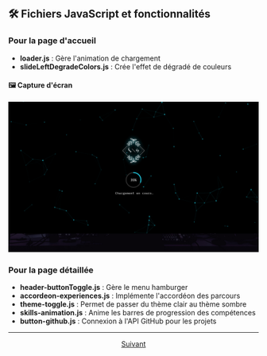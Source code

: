 ## 🛠️ Fichiers JavaScript et fonctionnalités

### Pour la page d'accueil
- **loader.js** : Gère l'animation de chargement
- **slideLeftDegradeColors.js** : Crée l'effet de dégradé de couleurs

#### 🖼️ Capture d'écran
![Page détaillée](../assets/Accueil/Page%20accueil.png)


### Pour la page détaillée
- **header-buttonToggle.js** : Gère le menu hamburger
- **accordeon-experiences.js** : Implémente l'accordéon des parcours
- **theme-toggle.js** : Permet de passer du thème clair au thème sombre
- **skills-animation.js** : Anime les barres de progression des compétences
- **button-github.js** : Connexion à l'API GitHub pour les projets

---

<p align="center">
<a href="../README.md">Suivant</a>
</p>